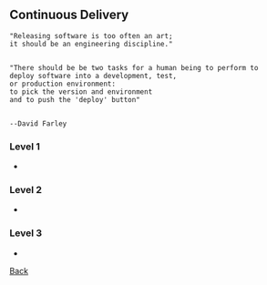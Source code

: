 ## Continuous Delivery 
```
"Releasing software is too often an art;
it should be an engineering discipline."


"There should be be two tasks for a human being to perform to
deploy software into a development, test,
or production environment:
to pick the version and environment
and to push the 'deploy' button"


--David Farley

```

### Level 1
 - 
### Level 2
 - 
### Level 3
 - 

[Back](https://github.com/colugo/cautious-turtle)

